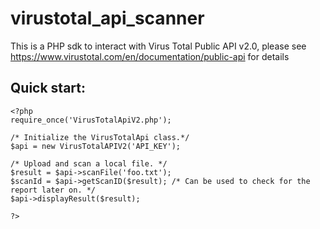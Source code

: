 virustotal_api_scanner
======================

This is a PHP sdk to interact with Virus Total Public API v2.0, please see https://www.virustotal.com/en/documentation/public-api for details

## Quick start:
```
<?php
require_once('VirusTotalApiV2.php');

/* Initialize the VirusTotalApi class.*/
$api = new VirusTotalAPIV2('API_KEY');

/* Upload and scan a local file. */
$result = $api->scanFile('foo.txt');
$scanId = $api->getScanID($result); /* Can be used to check for the report later on. */
$api->displayResult($result);

?>
```
